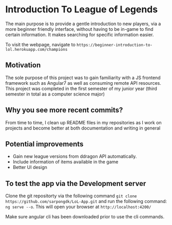 # Introduction To League of Legends

The main purpose is to provide a gentle introduction to new players, via a more beginner friendly interface, without having to be in-game to find certain information. It makes searching for specific information easier.

To visit the webpage, navigate to `https://beginner-introduction-to-lol.herokuapp.com/champions`

## Motivation
The sole purpose of this project was to gain familiarity with a JS frontend framework such as Angular7 as well as consuming remote API resources. This project was completed in the first semester of my junior year (third semester in total as a computer science major)

## Why you see more recent commits?
From time to time, I clean up README files in my repositories as I work on projects and become better at both documentation and writing in general

## Potential improvements
- Gain new league versions from ddragon API automatically.
- Include information of items available in the game
- Better UI design

## To test the app via the Development server
Clone the git repositorty via the following command `git clone https://github.com/sarpongdk/LoL-App.git` and run the following command:
`ng serve --o`.  This will open your browser at `http://localhost:4200/`

Make sure angular cli has been downloaded prior to use the cli commands.


